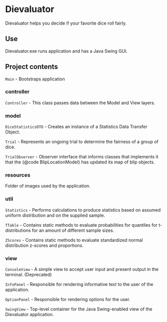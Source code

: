 # Dievaluator

Dievaluator helps you decide if your favorite dice roll fairly.

## Use
Dievaluator.exe runs application and has a Java Swing GUI.

## Project contents

`Main` - Bootstraps application

### controller

`Controller` - This class passes data between the Model and View layers.

### model

`DiceStatisticsDTO` - Creates an instance of a Statistics Data Transfer Object.

`Trial` - Represents an ongoing trial to determine the fairness of a group of dice.

`TrialObserver` - Observer interface that informs classes that implements it that the {@code BlipLocationModel} has updated its map of blip objects.

### resources 
Folder of images used by the application.

### util

`Statistics` - Performs calculations to produce statistics based on assumed uniform distribution and on the supplied sample.

`TTable` - Contains static methods to evaluate probabilities for quantiles for t-distributions for an amount of different sample sizes.

`ZScores` - Contains static methods to evaluate standardized normal distribution z-scores and proportions.

### view

`ConsoleView` - A simple view to accept user input and present output in the terminal. (Deprecated)

`InfoPanel` - Responsible for rendering informative text to the user of the application.

`OptionPanel` - Responsible for rendering options for the user.

`SwingView` - Top-level container for the Java Swing-enabled view of the Dievaluator application.

